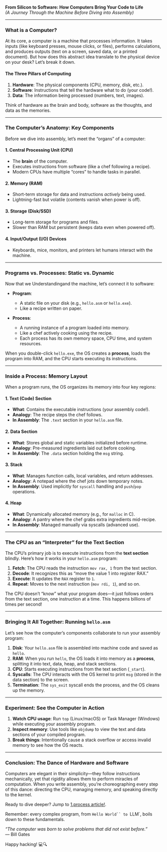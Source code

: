 **From Silicon to Software: How Computers Bring Your Code to Life**  
*(A Journey Through the Machine Before Diving into Assembly)*  

---

### **What is a Computer?**  
At its core, a computer is a machine that processes information. It takes inputs (like keyboard presses, mouse clicks, or files), performs calculations, and produces outputs (text on a screen, saved data, or a printed document). But how does this abstract idea translate to the physical device on your desk? Let’s break it down.  

#### **The Three Pillars of Computing**  
1. **Hardware**: The physical components (CPU, memory, disk, etc.).  
2. **Software**: Instructions that tell the hardware what to do (your code!).  
3. **Data**: The information being processed (numbers, text, images).  

Think of hardware as the brain and body, software as the thoughts, and data as the memories.  

---

### **The Computer’s Anatomy: Key Components**  
Before we dive into assembly, let’s meet the “organs” of a computer:  

#### **1. Central Processing Unit (CPU)**  
- The **brain** of the computer.  
- Executes instructions from software (like a chef following a recipe).  
- Modern CPUs have multiple “cores” to handle tasks in parallel.  

#### **2. Memory (RAM)**  
- Short-term storage for data and instructions *actively* being used.  
- Lightning-fast but volatile (contents vanish when power is off).  

#### **3. Storage (Disk/SSD)**  
- Long-term storage for programs and files.  
- Slower than RAM but persistent (keeps data even when powered off).  

#### **4. Input/Output (I/O) Devices**  
- Keyboards, mice, monitors, and printers let humans interact with the machine.  

---

### **Programs vs. Processes: Static vs. Dynamic**  
Now that we Understandingand the machine, let’s connect it to software:  

- **Program**:  
  - A static file on your disk (e.g., `hello.asm` or `hello.exe`).  
  - Like a recipe written on paper.  

- **Process**:  
  - A running instance of a program loaded into memory.  
  - Like a chef actively cooking using the recipe.  
  - Each process has its own memory space, CPU time, and system resources.  

When you double-click `hello.exe`, the OS creates a **process**, loads the program into RAM, and the CPU starts executing its instructions.  

---

### **Inside a Process: Memory Layout**  
When a program runs, the OS organizes its memory into four key regions:  

#### **1. Text (Code) Section**  
- **What**: Contains the executable instructions (your assembly code!).  
- **Analogy**: The recipe steps the chef follows.  
- **In Assembly**: The `.text` section in your `hello.asm` file.  

#### **2. Data Section**  
- **What**: Stores global and static variables initialized before runtime.  
- **Analogy**: Pre-measured ingredients laid out before cooking.  
- **In Assembly**: The `.data` section holding the `msg` string.  

#### **3. Stack**  
- **What**: Manages function calls, local variables, and return addresses.  
- **Analogy**: A notepad where the chef jots down temporary notes.  
- **In Assembly**: Used implicitly for `syscall` handling and `push`/`pop` operations.  


#### **4. Heap**  
- **What**: Dynamically allocated memory (e.g., for `malloc` in C).  
- **Analogy**: A pantry where the chef grabs extra ingredients mid-recipe.  
- **In Assembly**: Managed manually via syscalls (advanced use).  

---

### **The CPU as an “Interpreter” for the Text Section**  
The CPU’s primary job is to execute instructions from the **text section** blindly. Here’s how it works in your `hello.asm` program:

1. **Fetch**: The CPU reads the instruction `mov rax, 1` from the text section.  
2. **Decode**: It recognizes this as “move the value 1 into register RAX.”  
3. **Execute**: It updates the `RAX` register to `1`.  
4. **Repeat**: Moves to the next instruction (`mov rdi, 1`), and so on.  

The CPU doesn’t “know” what your program does—it just follows orders from the text section, one instruction at a time.
This happens billions of times per second!

---

### **Bringing It All Together: Running `hello.asm`**  
Let’s see how the computer’s components collaborate to run your assembly program:  

1. **Disk**: Your `hello.asm` file is assembled into machine code and saved as `hello`. 
2. **RAM**: When you run `hello`, the OS loads it into memory as a **process**, splitting it into text, data, heap, and stack sections.  
3. **CPU**: Starts executing instructions from the text section (`_start`).  
4. **Syscalls**: The CPU interacts with the OS kernel to print `msg` (stored in the data section) to the screen.  
5. **Termination**: The `sys_exit` syscall ends the process, and the OS cleans up the memory.  

---

### **Experiment: See the Computer in Action**  
1. **Watch CPU usage**: Run `top` (Linux/macOS) or Task Manager (Windows) while executing your assembly program.  
2. **Inspect memory**: Use tools like `objdump` to view the text and data sections of your compiled program.  
3. **Break things**: Intentionally cause a stack overflow or access invalid memory to see how the OS reacts.  

---

### **Conclusion: The Dance of Hardware and Software**  
Computers are elegant in their simplicity—they follow instructions mechanically, yet that rigidity allows them to perform miracles of computation. When you write assembly, you’re choreographing every step of this dance: directing the CPU, managing memory, and speaking directly to the kernel.  

Ready to dive deeper? Jump to [1.process article!](https://github.com/AmeerAtia/LetsGetX64/blob/master/articles/1.process.md).

Remember: every complex program, from `Hello World`` to `LLM`, boils down to these fundamentals.

*“The computer was born to solve problems that did not exist before.”*  
— Bill Gates  

Happy hacking! 💻🔍

